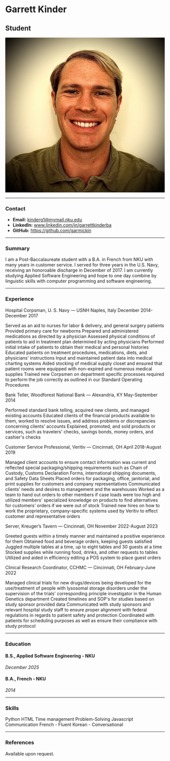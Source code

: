 # Garrett Kinder
## Student

![Picture of Garrett Kinder](https://github.com/NicholasCaporusso/NKU-ASE220-assignment-01/blob/2024-spring/students/Garrett_Kinder.jpeg)

---

### Contact
- **Email:** kinderg1@mymail.nku.edu
- **LinkedIn:** www.linkedin.com/in/garrettkinderba
- **GitHub:** https://github.com/garmickin

---

### Summary
I am a Post-Baccalaureate student with a B.A. in French from NKU with many years in customer service. I served for three years in the U.S. Navy, receiving an honoroable discharge in December of 2017. I am currently studying Applied Software Engineering and hope to one day combine by linguistic skills with computer programming and software engineering.

---

### Experience

Hospital Corpsman, U. S. Navy — USNH Naples, Italy               		    December 2014-December 2017

Served as an aid to nurses for labor & delivery, and general surgery patients
Provided primary care for newborns
Prepared and administered medications as directed by a physician
Assessed physical conditions of patients to aid in treatment plan determined by acting physicians
Performed initial intake of patients to obtain their medical and personal histories
Educated patients on treatment procedures, medications, diets, and physicians' instructions
Input and maintained patient data into medical charting systems
Aided stocking of medical supply closet and ensured that patient rooms were equipped with non-expired and numerous medical supplies
Trained new Corpsmen on department specific processes required to perform the job correctly as outlined in our Standard Operating Procedures

Bank Teller, Woodforest National Bank — Alexandria, KY                       	           May-September 2014

Performed standard bank telling, acquired new clients, and managed existing accounts
Educated clients of the financial products available to them, worked to resolve issues, and address problems or discrepancies concerning clients' accounts
Explained, promoted, and sold products or services, such as travelers' checks, savings bonds, money orders, and cashier's checks

Customer Service Professional, Veritiv — Cincinnati, OH			       April 2018-August 2019

Managed client accounts to ensure contact information was current and reflected special packaging/shipping requirements such as Chain of Custody, Customs Declaration Forms, international shipping documents, and Safety Data Sheets
Placed orders for packaging, office, janitorial, and print supplies for customers and company representatives
Communicated clients’ needs and desires to management and the warehouses
Worked as a team to hand out orders to other members if case loads were too high and utilized members' specialized knowledge on products to find alternatives for customers' orders if we were out of stock
Trained new hires on how to work the proprietary, company-specific systems used by Veritiv to effect customer and representative orders

Server, Kreuger’s Tavern — Cincinnati, OH				         November 2022-August 2023

Greeted guests within a timely manner and maintained a positive experience for them
Obtained food and beverage orders, keeping guests satisfied
Juggled multiple tables at a time, up to eight tables and 30 guests at a time
Stocked supplies while running food, drinks, and other requests to tables
Utilized and aided in efficiency editing a POS system to place guest orders

Clinical Research Coordinator, CCHMC — Cincinnati, OH			             February-June 2022

Managed clinical trials for new drugs/devices being developed for the use/treatment of people with lysosomal storage disorders under the supervision of the trials' corresponding principle investigator in the Human Genetics department
Created timelines and SOP's for studies based on study sponsor provided data
Communicated with study sponsors and relevant hospital study staff to ensure proper alignment with federal regulations in regards to patient safety and protection
Coordinated with patients for scheduling purposes as well as ensure their compliance with study protocol

---

### Education

#### B.S., Applied Software Engineering - NKU
*_December 2025_*

#### B.A., French - NKU
*_2014_*

---

### Skills
Python
HTML
Time management
Problem-Solving
Javascript
Communication
French - Fluent
Korean - Conversational

---

### References
Available upon request.